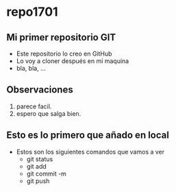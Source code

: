 # repo1701

## Mi primer repositorio GIT
- Este repositorio lo creo en GitHub
- Lo voy a cloner después en mi maquina
- bla, bla, ...


## Observaciones
1. parece facil.
2. espero que salga bien.

## Esto es lo primero que añado en local
- Estos son los siguientes comandos que vamos a ver
	- git status
	- git add
	- git commit -m
	- git push
